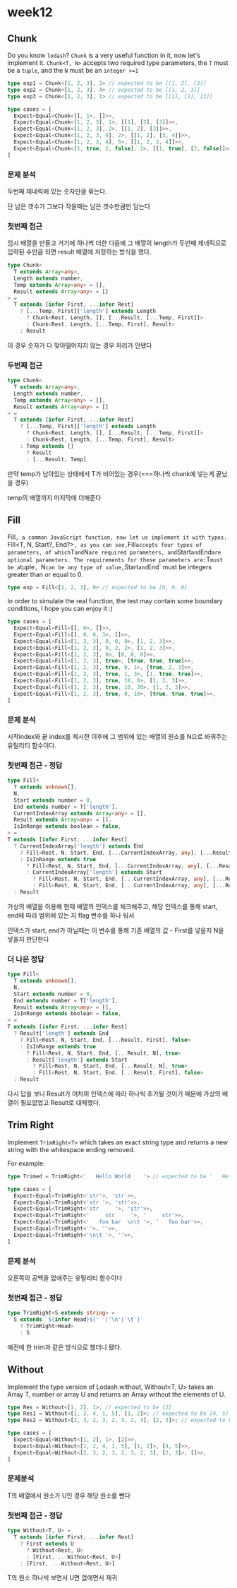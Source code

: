 # week12

## Chunk

Do you know `lodash`? `Chunk` is a very useful function in it, now let's implement it. `Chunk<T, N>` accepts two required type parameters, the `T` must be a `tuple`, and the `N` must be an `integer >=1`

```ts
type exp1 = Chunk<[1, 2, 3], 2> // expected to be [[1, 2], [3]]
type exp2 = Chunk<[1, 2, 3], 4> // expected to be [[1, 2, 3]]
type exp3 = Chunk<[1, 2, 3], 1> // expected to be [[1], [2], [3]]
```

```ts
type cases = [
  Expect<Equal<Chunk<[], 1>, []>>,
  Expect<Equal<Chunk<[1, 2, 3], 1>, [[1], [2], [3]]>>,
  Expect<Equal<Chunk<[1, 2, 3], 2>, [[1, 2], [3]]>>,
  Expect<Equal<Chunk<[1, 2, 3, 4], 2>, [[1, 2], [3, 4]]>>,
  Expect<Equal<Chunk<[1, 2, 3, 4], 5>, [[1, 2, 3, 4]]>>,
  Expect<Equal<Chunk<[1, true, 2, false], 2>, [[1, true], [2, false]]>>,
]
```



### 문제 분석

 두번째 제네릭에 있는 숫자만큼 묶는다.

단 남은 갯수가 그보다 작을때는 남은 갯수만큼만 담는다



### 첫번째 접근

임시 배열을 만들고 거기에 하나씩 더한 다음에 그 배열의 length가 두번째 제네릭으로 입력된 수만큼 되면 result 배열에 저장하는 방식을 했다.



```ts
type Chunk<
  T extends Array<any>, 
  Length extends number, 
  Temp extends Array<any> = [],
  Result extends Array<any> = []
> =
  T extends [infer First, ...infer Rest]
    ? [...Temp, First]['length'] extends Length
      ? Chunk<Rest, Length, [], [...Result, [...Temp, First]]>
      : Chunk<Rest, Length, [...Temp, First], Result>
    : Result
```

이 경우 숫자가 다 맞아떨어지지 않는 경우 처리가 안됐다



### 두번째 접근

```ts
type Chunk<
  T extends Array<any>, 
  Length extends number, 
  Temp extends Array<any> = [],
  Result extends Array<any> = []
> =
  T extends [infer First, ...infer Rest]
    ? [...Temp, First]['length'] extends Length
      ? Chunk<Rest, Length, [], [...Result, [...Temp, First]]>
      : Chunk<Rest, Length, [...Temp, First], Result>
    : Temp extends []
      ? Result
      : [...Result, Temp]
```

만약 temp가 남아있는 상태에서 T가 비어있는 경우(===하나씩 chunk에 넣는게 끝났을 경우)

temp의 배열까지 마지막에 더해준다



## Fill

Fill`, a common JavaScript function, now let us implement it with types. `Fill<T, N, Start?, End?>`, as you can see,`Fill` accepts four types of parameters, of which `T` and `N` are required parameters, and `Start` and `End` are optional parameters. The requirements for these parameters are: `T` must be a `tuple`, `N` can be any type of value, `Start` and `End` must be integers greater than or equal to 0.

```ts
type exp = Fill<[1, 2, 3], 0> // expected to be [0, 0, 0]
```



In order to simulate the real function, the test may contain some boundary conditions, I hope you can enjoy it :)



```ts
type cases = [
  Expect<Equal<Fill<[], 0>, []>>,
  Expect<Equal<Fill<[], 0, 0, 3>, []>>,
  Expect<Equal<Fill<[1, 2, 3], 0, 0, 0>, [1, 2, 3]>>,
  Expect<Equal<Fill<[1, 2, 3], 0, 2, 2>, [1, 2, 3]>>,
  Expect<Equal<Fill<[1, 2, 3], 0>, [0, 0, 0]>>,
  Expect<Equal<Fill<[1, 2, 3], true>, [true, true, true]>>,
  Expect<Equal<Fill<[1, 2, 3], true, 0, 1>, [true, 2, 3]>>,
  Expect<Equal<Fill<[1, 2, 3], true, 1, 3>, [1, true, true]>>,
  Expect<Equal<Fill<[1, 2, 3], true, 10, 0>, [1, 2, 3]>>,
  Expect<Equal<Fill<[1, 2, 3], true, 10, 20>, [1, 2, 3]>>,
  Expect<Equal<Fill<[1, 2, 3], true, 0, 10>, [true, true, true]>>,
]
```



### 문제 분석

시작index와 끝 index를 제시한 이후에 그 범위에 있는 배열의 원소를 N으로 바꿔주는 유틸리티 함수이다.



### 첫번째 접근 - 정답

```ts
type Fill<
  T extends unknown[],
  N,
  Start extends number = 0,
  End extends number = T['length'],
  CurrentIndexArray extends Array<any> = [],
  Result extends Array<any> = [],
  IsInRange extends boolean = false,
> =
T extends [infer First, ...infer Rest]
  ? CurrentIndexArray['length'] extends End
    ? Fill<Rest, N, Start, End, [...CurrentIndexArray, any], [...Result, First], false>
    : IsInRange extends true
      ? Fill<Rest, N, Start, End, [...CurrentIndexArray, any], [...Result, N], true>
      : CurrentIndexArray['length'] extends Start
        ? Fill<Rest, N, Start, End, [...CurrentIndexArray, any], [...Result, N], true>
        : Fill<Rest, N, Start, End, [...CurrentIndexArray, any], [...Result, First], false>
  : Result
```

가상의 배열을 이용해 현재 배열의 인덱스를 체크해주고, 해당 인덱스를 통해 start, end에 따라 범위에 있는 지 flag 변수를 하나 둬서 

인덱스가 start, end가 아닐때는 이 변수를 통해 기존 배열의 값 - First를 넣을지 N을 넣을지 판단한다



### 더 나은 정답

```ts
type Fill<
  T extends unknown[],
  N,
  Start extends number = 0,
  End extends number = T['length'],
  Result extends Array<any> = [],
  IsInRange extends boolean = false,
> =
T extends [infer First, ...infer Rest]
  ? Result['length'] extends End
    ? Fill<Rest, N, Start, End, [...Result, First], false>
    : IsInRange extends true
      ? Fill<Rest, N, Start, End, [...Result, N], true>
      : Result['length'] extends Start
        ? Fill<Rest, N, Start, End, [...Result, N], true>
        : Fill<Rest, N, Start, End, [...Result, First], false>
  : Result
```

다시 답을 보니 Result가 어차피 인덱스에 따라 하나씩 추가될 것이기 때문에 가상의 배열이 필요없었고 Result로 대체했다.

## Trim Right

Implement `TrimRight<T>` which takes an exact string type and returns a new string with the whitespace ending removed.

For example:

```ts
type Trimed = TrimRight<'   Hello World    '> // expected to be '   Hello World'
```

```ts
type cases = [
  Expect<Equal<TrimRight<'str'>, 'str'>>,
  Expect<Equal<TrimRight<'str '>, 'str'>>,
  Expect<Equal<TrimRight<'str     '>, 'str'>>,
  Expect<Equal<TrimRight<'     str     '>, '     str'>>,
  Expect<Equal<TrimRight<'   foo bar  \n\t '>, '   foo bar'>>,
  Expect<Equal<TrimRight<''>, ''>>,
  Expect<Equal<TrimRight<'\n\t '>, ''>>,
]
```



### 문제 분석

오른쪽의 공백을 없에주는 유틸리티 함수이다



### 첫번째 접근 - 정답

```ts
type TrimRight<S extends string> = 
  S extends `${infer Head}${' '|'\n'|`\t`}` 
    ? TrimRight<Head> 
    : S
```



예전에 한 trim과 같은 방식으로 했더니 됐다.



## Without

Implement the type version of Lodash.without, Without<T, U> takes an Array T, number or array U and returns an Array without the elements of U.

```ts
type Res = Without<[1, 2], 1>; // expected to be [2]
type Res1 = Without<[1, 2, 4, 1, 5], [1, 2]>; // expected to be [4, 5]
type Res2 = Without<[2, 3, 2, 3, 2, 3, 2, 3], [2, 3]>; // expected to be []
```



```ts
type cases = [
  Expect<Equal<Without<[1, 2], 1>, [2]>>,
  Expect<Equal<Without<[1, 2, 4, 1, 5], [1, 2]>, [4, 5]>>,
  Expect<Equal<Without<[2, 3, 2, 3, 2, 3, 2, 3], [2, 3]>, []>>,
]
```

### 문제분석

T의 배열에서 원소가 U인 경우 해당 원소를 뺀다

### 첫번째 접근 - 정답

```ts
type Without<T, U> = 
  T extends [infer First, ...infer Rest]
    ? First extends U 
      ? Without<Rest, U>
      : [First, ...Without<Rest, U>]
    : [First, ...Without<Rest, U>]
```

T의 원소 하나씩 보면서 U면 없에면서 재귀
